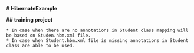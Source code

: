 **# HibernateExample**

**## training project**

    * In case when there are no annotations in Student class mapping will be based on Studen.hbm.xml file.
    * In case when Student.hbm.xml file is missing annotations in Student class are able to be used.
